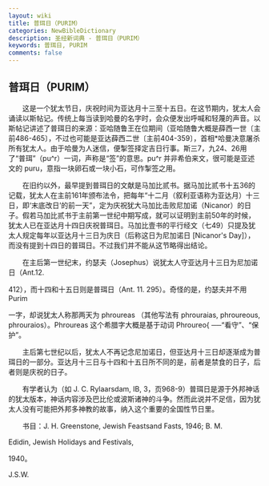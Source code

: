 ```yaml
---
layout: wiki
title: 普珥日（PURIM）
categories: NewBibleDictionary
description: 圣经新词典 - 普珥日（PURIM）
keywords: 普珥日, PURIM
comments: false
---
```


## 普珥日（PURIM）

　　这是一个犹太节日，庆祝时间为亚达月十三至十五日。在这节期内，犹太人会诵读以斯帖记。传统上每当读到哈曼的名字时，会众便发出呼喊和轻蔑的声音。以斯帖记讲述了普珥日的来源：亚哈随鲁王在位期间（亚哈随鲁大概是薛西一世〔主前486-465〕，不过也可能是亚达薛西二世〔主前404-359〕，首相*哈曼决意屠杀所有犹太人。由于哈曼为人迷信，便掣签择定吉日行事。斯三7，九24、26用了“普珥”（pu^r）一词，声称是“签”的意思。pu^r 并非希伯来文，很可能是亚述文的 puru，意指一块卵石或一块小石，可作掣签之用。

　　在旧约以外，最早提到普珥日的文献是马加比贰书。据马加比贰书十五36的记载，犹太人在主前161年颁布法令，把每年“十二月（叙利亚语称为亚达月）十三日，即‘末底改日’的前一天”，定为庆祝犹大马加比击败尼加诺（Nicanor）的日子。假若马加比贰书于主前第一世纪中期写成，就可以证明到主前50年的时候，犹太人已在亚达月十四日庆祝普珥日。马加比壹书的平行经文（七49）只提及犹太人规定每年以亚达月十三日为庆日（后称这日为尼加诺日 [Nicanor's Day]），而没有提到十四日的普珥日。不过我们并不能从这节略得出结论。

　　在主后第一世纪末，约瑟夫（Josephus）说犹太人守亚达月十三日为尼加诺日（Ant.12.

412），而十四和十五日则是普珥日（Ant. 11. 295）。奇怪的是，约瑟夫并不用 Purim

一字，却说犹太人称那两天为 phroureas （其他写法有 phrouraias, phroureous, phrouraios）。Phroureas 这个希腊字大概是基于动词 Phroureo{ ──“看守”、“保护”。

　　主后第七世纪以后，犹太人不再记念尼加诺日，但亚达月十三日却逐渐成为普珥日的一部分。亚达月十三日与十四和十五日所不同的是，前者是禁食的日子，后者则是庆祝的日子。

　　有学者认为（如 J. C. Rylaarsdam, IB, 3，页968-9）普珥日是源于外邦神话的犹太版本，神话内容涉及巴比伦或波斯诸神的斗争。然而此说并不足信，因为犹太人没有可能把外邦多神教的故事，纳入这个重要的全国性节日里。

　　书目：J. H. Greenstone, Jewish Feastsand Fasts, 1946; B. M.

Edidin, Jewish Holidays and Festivals,

1940。

J.S.W.








